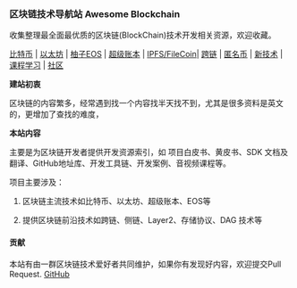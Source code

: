 ### 区块链技术导航站  Awesome Blockchain

收集整理最全面最优质的区块链(BlockChain)技术开发相关资源，欢迎收藏。

[比特币](bitcoin/readme.md) | [以太坊](ethereum/readme.md) | [柚子EOS](eos/readme.md) | [超级账本](hyperledger/readme.md) | [IPFS/FileCoin](ipfs/readme.md)| [跨链](cross-chain/readme.md) | [匿名币](anonymous/readme.md) | [新技术](future/readme.md) | [课程学习](course/courses.md) | [社区](community/readme.md)



**建站初衷**

区块链的内容繁多，经常遇到找一个内容找半天找不到，尤其是很多资料是英文的，更增加了查找的难度，

**本站内容**

主要是为区块链开发者提供开发资源索引，如 项目白皮书、黄皮书、SDK 文档及翻译、GitHub地址库、开发工具链、开发案例、音视频课程等。

项目主要涉及：

1. 区块链主流技术如比特币、以太坊、超级账本、EOS等

2. 提供区块链前沿技术如跨链、侧链、Layer2、存储协议、DAG 技术等


#### 贡献

本站有由一群区块链技术爱好者共同维护，如果你有发现好内容，欢迎提交Pull Request.
[GitHub](https://github.com/xilibi2003/wiki.blockchain)









